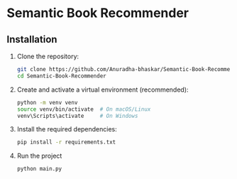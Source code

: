 # Semantic Book Recommender

## Installation

1. Clone the repository:

   ```bash
   git clone https://github.com/Anuradha-bhaskar/Semantic-Book-Recommender.git
   cd Semantic-Book-Recommender
   ```

2. Create and activate a virtual environment (recommended):

   ```bash
   python -m venv venv
   source venv/bin/activate  # On macOS/Linux
   venv\Scripts\activate     # On Windows
   ```

3. Install the required dependencies:

   ```bash
   pip install -r requirements.txt
   ```

4. Run the project

    ```bash
    python main.py
    ```
